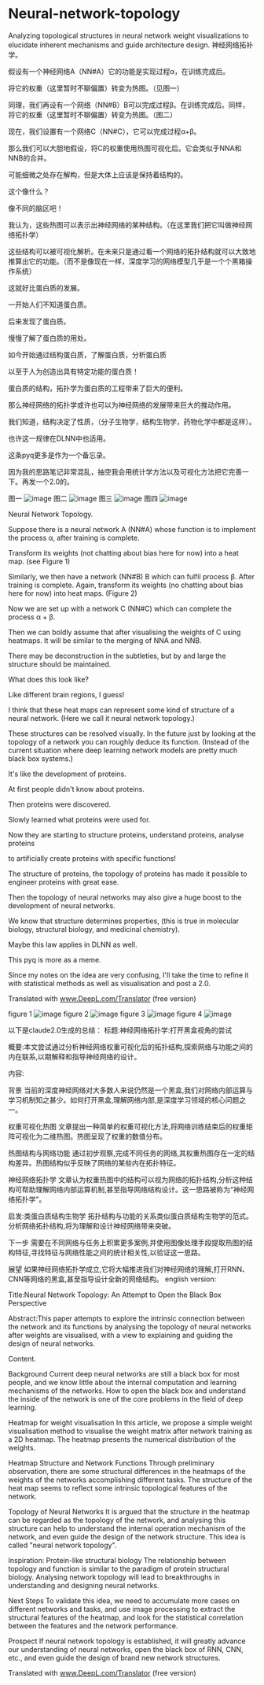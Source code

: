 # Neural-network-topology
Analyzing topological structures in neural network weight visualizations to elucidate inherent mechanisms and guide architecture design.
神经网络拓补学。

假设有一个神经网络A（NN#A）它的功能是实现过程α，在训练完成后。

将它的权重（这里暂时不聊偏置）转变为热图。（见图一）

同理，我们再设有一个网络（NN#B）B可以完成过程β。在训练完成后。同样，将它的权重（这里暂时不聊偏置）转变为热图。（图二）

现在，我们设置有一个网络C（NN#C），它可以完成过程α+β。

那么我们可以大胆地假设，将C的权重使用热图可视化后。它会类似于NNA和NNB的合并。

可能细微之处存在解构，但是大体上应该是保持着结构的。

这个像什么？

像不同的脑区吧！

我认为，这些热图可以表示出神经网络的某种结构。（在这里我们把它叫做神经网络拓扑学）

这些结构可以被可视化解析。在未来只是通过看一个网络的拓扑结构就可以大致地推算出它的功能。（而不是像现在一样，深度学习的网络模型几乎是一个个黑箱操作系统）

这就好比蛋白质的发展。

一开始人们不知道蛋白质。

后来发现了蛋白质。

慢慢了解了蛋白质的用处。

如今开始通过结构蛋白质，了解蛋白质，分析蛋白质

以至于人为创造出具有特定功能的蛋白质！

蛋白质的结构，拓扑学为蛋白质的工程带来了巨大的便利。

那么神经网络的拓扑学或许也可以为神经网络的发展带来巨大的推动作用。

我们知道，结构决定了性质，（分子生物学，结构生物学，药物化学中都是这样）。

也许这一规律在DLNN中也适用。

这条pyq更多是作为一个备忘录。

因为我的思路笔记非常混乱，抽空我会用统计学方法以及可视化方法把它完善一下。再发一个2.0的。

图一
![image](https://github.com/pheonixchen/Neural-network-topology/assets/115352360/dce8072a-ab67-40b5-9f70-c6db7a0edfb0)
图二
![image](https://github.com/pheonixchen/Neural-network-topology/assets/115352360/4f112de0-a9c2-4197-8d40-a19dee44a78e)
图三
![image](https://github.com/pheonixchen/Neural-network-topology/assets/115352360/03230ed3-4f09-4cd2-b1db-caa7c17761fb)
图四
![image](https://github.com/pheonixchen/Neural-network-topology/assets/115352360/31249f8d-b6b6-4a3e-a184-57fa50859ac5)

Neural Network Topology.

Suppose there is a neural network A (NN#A) whose function is to implement the process α, after training is complete.

Transform its weights (not chatting about bias here for now) into a heat map. (see Figure 1)

Similarly, we then have a network (NN#B) B which can fulfil process β. After training is complete. Again, transform its weights (no chatting about bias here for now) into heat maps. (Figure 2)

Now we are set up with a network C (NN#C) which can complete the process α + β.

Then we can boldly assume that after visualising the weights of C using heatmaps. It will be similar to the merging of NNA and NNB.

There may be deconstruction in the subtleties, but by and large the structure should be maintained.

What does this look like?

Like different brain regions, I guess!

I think that these heat maps can represent some kind of structure of a neural network. (Here we call it neural network topology.)

These structures can be resolved visually. In the future just by looking at the topology of a network you can roughly deduce its function. (Instead of the current situation where deep learning network models are pretty much black box systems.)

It's like the development of proteins.

At first people didn't know about proteins.

Then proteins were discovered.

Slowly learned what proteins were used for.

Now they are starting to structure proteins, understand proteins, analyse proteins

to artificially create proteins with specific functions!

The structure of proteins, the topology of proteins has made it possible to engineer proteins with great ease.

Then the topology of neural networks may also give a huge boost to the development of neural networks.

We know that structure determines properties, (this is true in molecular biology, structural biology, and medicinal chemistry).

Maybe this law applies in DLNN as well.

This pyq is more as a meme.

Since my notes on the idea are very confusing, I'll take the time to refine it with statistical methods as well as visualisation and post a 2.0.

Translated with www.DeepL.com/Translator (free version)

figure 1
![image](https://github.com/pheonixchen/Neural-network-topology/assets/115352360/dce8072a-ab67-40b5-9f70-c6db7a0edfb0)
figure 2
![image](https://github.com/pheonixchen/Neural-network-topology/assets/115352360/4f112de0-a9c2-4197-8d40-a19dee44a78e)
figure 3
![image](https://github.com/pheonixchen/Neural-network-topology/assets/115352360/03230ed3-4f09-4cd2-b1db-caa7c17761fb)
figure 4
![image](https://github.com/pheonixchen/Neural-network-topology/assets/115352360/31249f8d-b6b6-4a3e-a184-57fa50859ac5)

以下是claude2.0生成的总结：
标题:神经网络拓扑学:打开黑盒视角的尝试

概要:本文尝试通过分析神经网络权重可视化后的拓扑结构,探索网络与功能之间的内在联系,以期解释和指导神经网络的设计。

内容:

背景
当前的深度神经网络对大多数人来说仍然是一个黑盒,我们对网络内部运算与学习机制知之甚少。如何打开黑盒,理解网络内部,是深度学习领域的核心问题之一。

权重可视化热图
文章提出一种简单的权重可视化方法,将网络训练结束后的权重矩阵可视化为二维热图。热图呈现了权重的数值分布。

热图结构与网络功能
通过初步观察,完成不同任务的网络,其权重热图存在一定的结构差异。热图结构似乎反映了网络的某些内在拓扑特征。

神经网络拓扑学
文章认为权重热图中的结构可以视为网络的拓扑结构,分析这种结构可帮助理解网络内部运算机制,甚至指导网络结构设计。这一思路被称为“神经网络拓扑学”。

启发:类蛋白质结构生物学
拓扑结构与功能的关系类似蛋白质结构生物学的范式。分析网络拓扑结构,将为理解和设计神经网络带来突破。

下一步
需要在不同网络与任务上积累更多案例,并使用图像处理手段提取热图的结构特征,寻找特征与网络性能之间的统计相关性,以验证这一思路。

展望
如果神经网络拓扑学成立,它将大幅推进我们对神经网络的理解,打开RNN、CNN等网络的黑盒,甚至指导设计全新的网络结构。
english version:

Title:Neural Network Topology: An Attempt to Open the Black Box Perspective

Abstract:This paper attempts to explore the intrinsic connection between the network and its functions by analysing the topology of neural networks after weights are visualised, with a view to explaining and guiding the design of neural networks.

Content.

Background
Current deep neural networks are still a black box for most people, and we know little about the internal computation and learning mechanisms of the networks. How to open the black box and understand the inside of the network is one of the core problems in the field of deep learning.

Heatmap for weight visualisation
In this article, we propose a simple weight visualisation method to visualise the weight matrix after network training as a 2D heatmap. The heatmap presents the numerical distribution of the weights.

Heatmap Structure and Network Functions
Through preliminary observation, there are some structural differences in the heatmaps of the weights of the networks accomplishing different tasks. The structure of the heat map seems to reflect some intrinsic topological features of the network.

Topology of Neural Networks
It is argued that the structure in the heatmap can be regarded as the topology of the network, and analysing this structure can help to understand the internal operation mechanism of the network, and even guide the design of the network structure. This idea is called "neural network topology".

Inspiration: Protein-like structural biology
The relationship between topology and function is similar to the paradigm of protein structural biology. Analysing network topology will lead to breakthroughs in understanding and designing neural networks.

Next Steps
To validate this idea, we need to accumulate more cases on different networks and tasks, and use image processing to extract the structural features of the heatmap, and look for the statistical correlation between the features and the network performance.

Prospect
If neural network topology is established, it will greatly advance our understanding of neural networks, open the black box of RNN, CNN, etc., and even guide the design of brand new network structures.

Translated with www.DeepL.com/Translator (free version)
